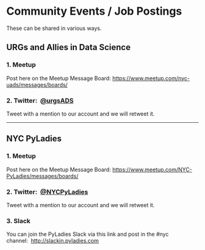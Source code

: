 # Community Events / Job Postings 
These can be shared in various ways.

## URGs and Allies in Data Science

### 1. Meetup  
Post here on the Meetup Message Board:  https://www.meetup.com/nyc-uads/messages/boards/

### 2. Twitter:  [@urgsADS](https://twitter.com/urgsADS)  
Tweet with a mention to our account and we will retweet it.

---

## NYC PyLadies

### 1. Meetup 
Post here on the Meetup Message Board: https://www.meetup.com/NYC-PyLadies/messages/boards/

### 2. Twitter:  [@NYCPyLadies](https://twitter.com/NYCPyLadies)
Tweet with a mention to our account and we will retweet it.

### 3. Slack
You can join the PyLadies Slack via this link and post in the #nyc channel:  http://slackin.pyladies.com

